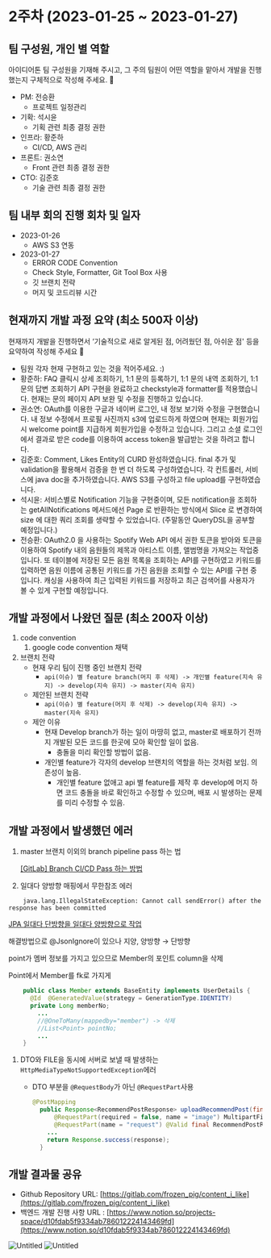 # 2주차 (2023-01-25 ~ 2023-01-27)

## 팀 구성원, 개인 별 역할

아이디어톤 팀 구성원을 기재해 주시고, 그 주의 팀원이 어떤 역할을 맡아서 개발을 진행했는지 구체적으로 작성해 주세요. 🙂

- PM: 전승환
    - 프로젝트 일정관리
- 기확: 석시윤
    - 기획 관련 최종 결정 권한
- 인프라: 황준하
    - CI/CD, AWS 관리
- 프론트: 권소연
    - Front 관련 최종 결정 권한
- CTO: 김준호
    - 기술 관련 최종 결정 권한

## 팀 내부 회의 진행 회차 및 일자

- 2023-01-26
    - AWS S3 연동
- 2023-01-27
    - ERROR CODE Convention
    - Check Style, Formatter, Git Tool Box 사용
    - 깃 브랜치 전략
    - 머지 및 코드리뷰 시간

## 현재까지 개발 과정 요약 (최소 500자 이상)

현재까지 개발을 진행하면서 ‘기술적으로 새로 알게된 점, 어려웠던 점, 아쉬운 점' 등을 요약하여 작성해 주세요 🙂

- 팀원 각자 현재 구현하고 있는 것을 적어주세요. :)
- 황준하: FAQ 클릭시 상세 조회하기, 1:1 문의 등록하기, 1:1 문의 내역 조회하기, 1:1 문의 답변 조회하기 API 구현을 완료하고 checkstyle과 formatter를 적용했습니다. 현재는 문의 페이지 API 보완 및 수정을 진행하고 있습니다.
- 권소연: OAuth를 이용한 구글과 네이버 로그인, 내 정보 보기와 수정을 구현했습니다. 내 정보 수정에서 프로필 사진까지 s3에 업로드하게 하였으며 현재는 회원가입 시 welcome point를 지급하게 회원가입을 수정하고 있습니다. 그리고 소셜 로그인에서 결과로 받은 code를 이용하여 access token을 발급받는 것을 하려고 합니다.
- 김준호: Comment, Likes Entity의 CURD 완성하였습니다. final 추가 및 validation을 활용해서 검증을 한 번 더 하도록 구성하였습니다. 각 컨트롤러, 서비스에 java doc을 추가하였습니다. AWS S3를 구성하고 file upload를 구현하였습니다.
- 석시윤: 서비스별로 Notification 기능을 구현중이며, 모든 notification을 조회하는 getAllNotifications 메서드에선 Page 로 반환하는 방식에서 Slice 로 변경하여 size 에 대한 쿼리 조회를 생략할 수 있었습니다. (주말동안 QueryDSL을 공부할 예정입니다.)
- 전승환: OAuth2.0 을 사용하는 Spotify Web API 에서 권한 토큰을 받아와 토큰을 이용하여 Spotify 내의 음원들의 제목과 아티스트 이름, 앨범명을 가져오는 작업중입니다. 또 테이블에 저장된 모든 음원 목록을 조회하는 API를 구현하였고 키워드를 입력하면 음원 이름에 공통된 키워드를 가진 음원을 조회할 수 있는 API를 구현 중입니다. 캐싱을 사용하여 최근 입력된 키워드를 저장하고 최근 검색어를 사용자가 볼 수 있게 구현할 예정입니다.

## 개발 과정에서 나왔던 질문 (최소 200자 이상)

1. code convention
    1. google code convention 채택
2. 브랜치 전략
    - 현재 우리 팀이 진행 중인 브랜치 전략
        - `api(이슈) 별 feature branch(머지 후 삭제) -> 개인별 feature(지속 유지) -> develop(지속 유지) -> master(지속 유지)`
    - 제안된 브랜치 전략
        - `api(이슈) 별 feature(머지 후 삭제) -> develop(지속 유지) -> master(지속 유지)`
    - 제안 이유
        - 현재 Develop branch가 하는 일이 마땅히 없고, master로 배포하기 전까지 개발된 모든 코드를 한곳에 모아 확인할 일이 없음.
            - 충돌을 미리 확인할 방법이 없음.
        - 개인별 feature가 각자의 develop 브랜치의 역할을 하는 것처럼 보임. 의존성이 높음.
            - 개인별 feature 없애고 api 별 feature를 제작 후 develop에 머지 하면 코드 충돌을 바로 확인하고 수정할 수 있으며, 배포 시 발생하는 문제를 미리 수정할 수 있음.

## 개발 과정에서 발생했던 에러

1. master 브랜치 이외의 branch pipeline pass 하는 법

   [[GitLab] Branch CI/CD Pass 하는 방법](https://chordplaylist.tistory.com/258)


1. 일대다 양방향 매핑에서 무한참조 에러

```
    java.lang.IllegalStateException: Cannot call sendError() after the response has been committed
```

[JPA 일대다 단방향을 일대다 양방향으로 작업](https://cupeanimus.tistory.com/57)

해결방법으로 @JsonIgnore이 있으나 지양, 양방향 → 단방향

point가 멤버 정보를 가지고 있으므로 Member의 포인트 column을 삭제

Point에서 Member를 fk로 가지게

```java
    public class Member extends BaseEntity implements UserDetails {
      @Id  @GeneratedValue(strategy = GenerationType.IDENTITY)
      private Long memberNo;
    	...
    	//@OneToMany(mappedby="member") -> 삭제
    	//List<Point> pointNo;
    	...
    }
```


1. DTO와 FILE을 동시에 서버로 보낼 때 발생하는 `HttpMediaTypeNotSupportedException`에러
    - DTO 부분을 `@RequestBody`가 아닌 `@RequestPart`사용

        ```java
        @PostMapping
          public Response<RecommendPostResponse> uploadRecommendPost(final Authentication authentication,
              @RequestPart(required = false, name = "image") MultipartFile image,
              @RequestPart(name = "request") @Valid final RecommendPostRequest request) throws IOException {
            ...
            return Response.success(response);
          }
        ```


## 개발 결과물 공유

- Github Repository URL: [https://gitlab.com/frozen_pig/content_i_like](https://gitlab.com/frozen_pig/content_i_like)
- 백엔드 개발 진행 사항 URL : [https://www.notion.so/projects-space/d10fdab5f9334ab786012224143469fd](https://www.notion.so/d10fdab5f9334ab786012224143469fd)

![Untitled](https://s3.us-west-2.amazonaws.com/secure.notion-static.com/8c15cb9b-932d-4e81-84f7-7eb73dd043af/Untitled.png?X-Amz-Algorithm=AWS4-HMAC-SHA256&X-Amz-Content-Sha256=UNSIGNED-PAYLOAD&X-Amz-Credential=AKIAT73L2G45EIPT3X45%2F20230127%2Fus-west-2%2Fs3%2Faws4_request&X-Amz-Date=20230127T084833Z&X-Amz-Expires=86400&X-Amz-Signature=a63613348e2afc8a9a777b47caf7d3b4bb91ea7bd03b331a0081b8a3a197e1ba&X-Amz-SignedHeaders=host&response-content-disposition=filename%3D%22Untitled.png%22&x-id=GetObject)
![Untitled](https://s3.us-west-2.amazonaws.com/secure.notion-static.com/545bcc79-53c8-4e64-bf3c-5230345cc486/Untitled.png?X-Amz-Algorithm=AWS4-HMAC-SHA256&X-Amz-Content-Sha256=UNSIGNED-PAYLOAD&X-Amz-Credential=AKIAT73L2G45EIPT3X45%2F20230127%2Fus-west-2%2Fs3%2Faws4_request&X-Amz-Date=20230127T084848Z&X-Amz-Expires=86400&X-Amz-Signature=02d86a31efef8368d6c03998ee202f80d65b2ba220c94be78744918441f95eee&X-Amz-SignedHeaders=host&response-content-disposition=filename%3D%22Untitled.png%22&x-id=GetObject)